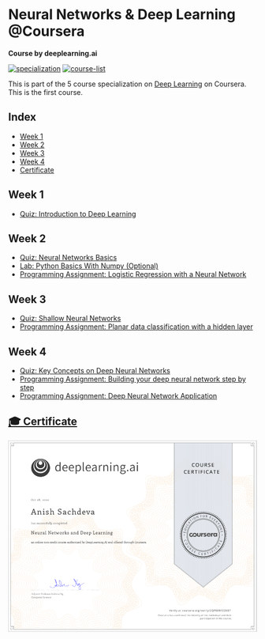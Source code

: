 # Neural Networks & Deep Learning @Coursera
__Course by deeplearning.ai__

[![specialization](https://img.shields.io/badge/specialization-Deep%20Learning-<COLOR>.svg)](https://github.com/anishLearnsToCode/deep-learning-ai)
[![course-list](https://img.shields.io/badge/also%20see-Other%20Coursera%20Courses-1f72ff.svg)](https://github.com/anishLearnsToCode/course-list)

This is part of the 5 course specialization on 
[Deep Learning](https://github.com/anishLearnsToCode/deep-learning-ai) 
on Coursera. This is the first course.

## Index
- [Week 1](#week-1)
- [Week 2](#week-2)
- [Week 3](#week-3)
- [Week 4](#week-4)
- [Certificate](#-certificate)

## Week 1
- [Quiz: Introduction to Deep Learning](week_1/introduction-to-deep-learning-quiz.md)

## Week 2
- [Quiz: Neural Networks Basics](week_2/neural-networks-basics-quiz.md)
- [Lab: Python Basics With Numpy (Optional)](week_2/Python_Basics_With_Numpy.ipynb)
- [Programming Assignment: Logistic Regression with a Neural Network](week_2/logisic-regression-as-a-neural-network/Logistic_Regression_with_a_Neural_Network_mindset.ipynb)

## Week 3
- [Quiz: Shallow Neural Networks](week_3/shallow-neural-networks.md)
- [Programming Assignment: Planar data classification with a hidden layer](week_3/planar-classification-with-one-hidden-layer/Planar_data_classification_with_onehidden_layer.ipynb)

## Week 4
- [Quiz: Key Concepts on Deep Neural Networks](week_4/quiz-key-concepts-deep-neural-networks.md)
- [Programming Assignment: Building your deep neural network step by step](week_4/building-your-deep-neural-network-step-by-step/Building_your_Deep_Neural_Network_Step_by_Step_v8a.ipynb)
- [Programming Assignment: Deep Neural Network Application](week_4/deep-neural-network-application-image-classification/Deep+Neural+Network+-+Application+v8.ipynb)

## [🎓 Certificate](http://coursera.org/verify/2QP8D8FZ28B7)
![certificate](assets/certificate.PNG)
